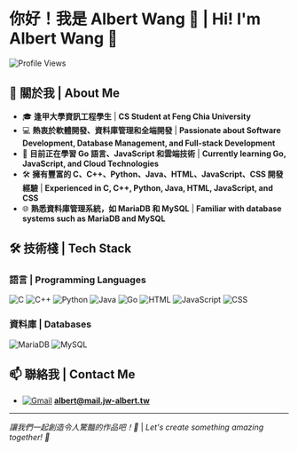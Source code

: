 # 你好！我是 Albert Wang 👋 | Hi! I'm Albert Wang 👋

![Profile Views](https://komarev.com/ghpvc/?username=JW-Albert&color=blue)

## 🚀 關於我 | About Me

- 🎓 **逢甲大學資訊工程學生** | **CS Student at Feng Chia University**
- 💻 **熱衷於軟體開發、資料庫管理和全端開發** | **Passionate about Software Development, Database Management, and Full-stack Development**
- 🌱 **目前正在學習 Go 語言、JavaScript 和雲端技術** | **Currently learning Go, JavaScript, and Cloud Technologies**
- 🛠 **擁有豐富的 C、C++、Python、Java、HTML、JavaScript、CSS 開發經驗** | **Experienced in C, C++, Python, Java, HTML, JavaScript, and CSS**
- 🌐 **熟悉資料庫管理系統，如 MariaDB 和 MySQL** | **Familiar with database systems such as MariaDB and MySQL**

## 🛠 技術棧 | Tech Stack

### 語言 | Programming Languages

![C](https://img.shields.io/badge/C-A8B9CC?style=for-the-badge&logo=c&logoColor=white)
![C++](https://img.shields.io/badge/C%2B%2B-00599C?style=for-the-badge&logo=c%2B%2B&logoColor=white)
![Python](https://img.shields.io/badge/Python-3776AB?style=for-the-badge&logo=python&logoColor=white)
![Java](https://img.shields.io/badge/Java-007396?style=for-the-badge&logo=java&logoColor=white)
![Go](https://img.shields.io/badge/Go-00ADD8?style=for-the-badge&logo=go&logoColor=white)
![HTML](https://img.shields.io/badge/HTML5-E34F26?style=for-the-badge&logo=html5&logoColor=white)
![JavaScript](https://img.shields.io/badge/JavaScript-F7DF1E?style=for-the-badge&logo=javascript&logoColor=black)
![CSS](https://img.shields.io/badge/CSS3-1572B6?style=for-the-badge&logo=css3&logoColor=white)

### 資料庫 | Databases

![MariaDB](https://img.shields.io/badge/MariaDB-003545?style=for-the-badge&logo=mariadb&logoColor=white)
![MySQL](https://img.shields.io/badge/MySQL-4479A1?style=for-the-badge&logo=mysql&logoColor=white)

## 📫 聯絡我 | Contact Me

- [![Gmail](https://img.shields.io/badge/Email-D14836?style=for-the-badge&logo=gmail&logoColor=white)](mailto:albert@mail.jw-albert.tw) **albert@mail.jw-albert.tw**

---

*讓我們一起創造令人驚豔的作品吧！🚀* | *Let's create something amazing together! 🚀*
